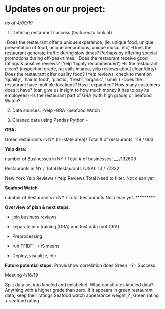 # Updates on our project:
*as of 4/09/19*


1. Defining restaurant success (features to look at)

-Does the restaurant offer a unique experience, (ie. unique food, unique presentation of food, unique decorations, unique music, etc)
-Does the restaurant generate traffic during slow times? Perhaps by offering special promotions during off-peak times.
-Does the restaurant receive good ratings & positive reviews? (Yelp 'highly recommended')
-Is the restaurant clean? (inspection grade, rat calls in area, yelp reviews about clean/dirty)
-Does the restaurant offer quality food? (Yelp reviews, check to mention 'quality', 'hair in food', 'plastic', 'fresh', 'organic', 'smell')
-Does the restaurant have multiple locations? Has it expanded? How many customers does it have? (can give us insight to how much money it has to pay its employees)
-Is the restaurant part of GRA (with high grade) or Seafood Watch?

2. Data sources:
-Yelp
-GRA
-Seafood Watch


3. Cleaned data using Pandas Python -

__GRA:__

Green restaurants in NY (tri-state area)/ Total # of restaurants:
119 / 603

__Yelp data:__

number of Businesses in NY / Total # of businesses:
__ /192609

Restaurants in NY / Total Restaurants (USA):
13 / 77332

New York Yelp Reviews / Yelp Reviews Total
Need to filter. Not clean yet

__Seafood Watch__

number of Restaurants in NY / Total Restaurants
Not clean yet. *********

__Overview of plan & next steps:__

- join business reviews
- separate into training (GRA) and test data (not GRA)
- Preprocessing:
- run TFIDF --> K-means

- Deploy, visualize, etc

__Future potential steps:__
Prove/show correlation does Green =?= Success

Meeting 4/16/19

Split data set into labeled and unlabeled.
What constitutes labeled data? Anything with a higher grade than zero.
If it appears in green restaurant data, keep their ratings
Seafood watch appearance weight_?_
Green rating + seafood rating 

